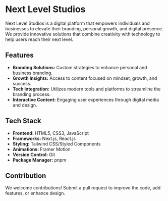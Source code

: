 # Next Level Studios

Next Level Studios is a digital platform that empowers individuals and businesses to elevate their branding, personal growth, and digital presence. We provide innovative solutions that combine creativity with technology to help users reach their next level.

## Features

- **Branding Solutions:** Custom strategies to enhance personal and business branding.
- **Growth Insights:** Access to content focused on mindset, growth, and success.
- **Tech Integration:** Utilizes modern tools and platforms to streamline the branding process.
- **Interactive Content:** Engaging user experiences through digital media and design.
  
## Tech Stack

- **Frontend:** HTML5, CSS3, JavaScript
- **Frameworks:** Next.js, React.js
- **Styling:** Tailwind CSS/Styled Components
- **Animations:** Framer Motion
- **Version Control:** Git
- **Package Manager:** pnpm

## Contribution

We welcome contributions! Submit a pull request to improve the code, add features, or enhance design.
